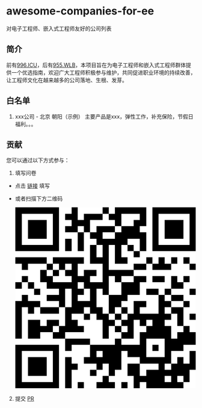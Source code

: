 # awesome-companies-for-ee
对电子工程师、嵌入式工程师友好的公司列表

## 简介

前有[996.ICU](https://github.com/996icu/996.ICU)，后有[955.WLB](https://github.com/formulahendry/955.WLB)，本项目旨在为电子工程师和嵌入式工程师群体提供一个优选指南，欢迎广大工程师积极参与维护，共同促进职业环境的持续改善，让工程师文化在越来越多的公司落地、生根、发芽。

## 白名单

1. xxx公司 - 北京 朝阳（示例）
  主要产品是xxx，弹性工作，补充保险，节假日福利。。。

## 贡献

您可以通过以下方式参与：

1. 填写问卷

  - 点击 [链接](https://www.wenjuan.com/s/b2AbUne/?group=GitHub) 填写

  - 或者扫描下方二维码

    ![问卷](/images/GitHub.png)

2. 提交 [PR](https://github.com/boringhex-top/awesome-companies-for-ee/edit/main/README.md)
